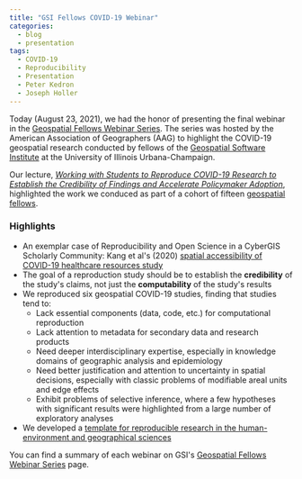 ```yaml
---
title: "GSI Fellows COVID-19 Webinar"
categories:
  - blog
  - presentation
tags:
  - COVID-19
  - Reproducibility
  - Presentation
  - Peter Kedron
  - Joseph Holler
---
```


Today (August 23, 2021), we had the honor of presenting the final webinar in the [Geospatial Fellows Webinar Series](https://aag-geospatialfellows-series.secure-platform.com/a/solicitations/16/sessiongallery).
The series was hosted by the American Association of Geographers (AAG) to highlight the COVID-19 geospatial research conducted by fellows of the [Geospatial Software Institute](https://gsi.cigi.illinois.edu/) at the University of Illinois Urbana-Champaign.

Our lecture, [*Working with Students to Reproduce COVID-19 Research to Establish the Credibility of Findings and Accelerate Policymaker Adoption*](https://aag-geospatialfellows-series.secure-platform.com/a/solicitations/16/sessiongallery/250), highlighted the work we conduced as part of a cohort of fifteen [geospatial fellows](https://gsi.cigi.illinois.edu/geospatial-fellows-members/).

### Highlights

- An exemplar case of Reproducibility and Open Science in a CyberGIS Scholarly Community: Kang et al's (2020) [spatial accessibility of COVID-19 healthcare resources study](https://github.com/HEGSRR/RPr-Kang-2020)
- The goal of a reproduction study should be to establish the **credibility** of the study's claims, not just the **computability** of the study's results
- We reproduced six geospatial COVID-19 studies, finding that studies tend to:
  - Lack essential components (data, code, etc.) for computational reproduction
  - Lack attention to metadata for secondary data and research products
  - Need deeper interdisciplinary expertise, especially in knowledge domains of geographic analysis and epidemiology
  - Need better justification and attention to uncertainty in spatial decisions, especially with classic problems of modifiable areal units and edge effects
  - Exhibit problems of selective inference, where a few hypotheses with significant results were highlighted from a large number of exploratory analyses
- We developed a [template for reproducible research in the human-environment and geographical sciences](https://github.com/HEGSRR/HEGSRR-Template)

You can find a summary of each webinar on GSI's [Geospatial Fellows Webinar Series](https://gsi.cigi.illinois.edu/geospatial-fellows-webinar-series/) page.
